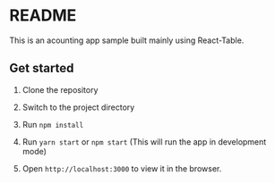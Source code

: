 # README

This is an acounting app sample built mainly using React-Table.

## Get started

1. Clone the repository

2. Switch to the project directory

3. Run `npm install`

4. Run `yarn start` or `npm start` (This will run the app in development mode)

5. Open `http://localhost:3000` to view it in the browser.